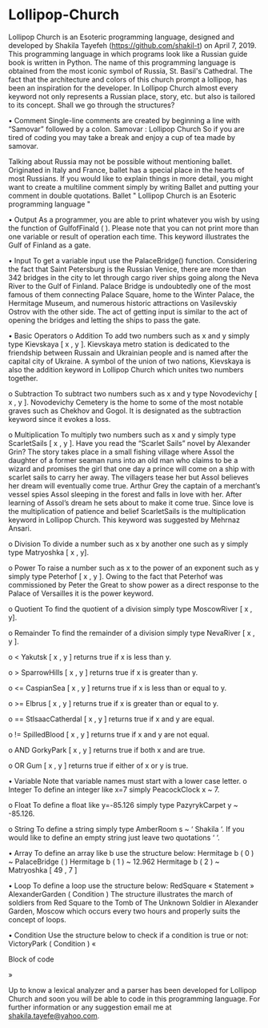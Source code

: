# Lollipop-Church
Lollipop Church is an Esoteric programming language, designed and developed by Shakila Tayefeh (https://github.com/shakil-t) on April 7, 2019. This programming language in which programs look like a Russian guide book is written in Python.
The name of this programming language is obtained from the most iconic symbol of Russia, St. Basil's Cathedral. The fact that the architecture and colors of this church prompt a lollipop, has been an inspiration for the developer.
In Lollipop Church almost every keyword not only represents a Russian place, story, etc. but also is tailored to its concept. Shall we go through the structures?

•	Comment
  Single-line comments are created by beginning a line with “Samovar” followed by a colon.
  Samovar : Lollipop Church
  So if you are tired of coding you may take a break and enjoy a cup of tea made by samovar.

  Talking about Russia may not be possible without mentioning ballet. Originated in Italy and France, ballet has a special place in the   hearts of most Russians. If you would like to explain things in more detail, you might want to create a multiline comment simply by     writing Ballet and putting your comment in double quotations.
  Ballet " Lollipop Church is an Esoteric
  programming language "

•	Output
  As a programmer, you are able to print whatever you wish by using the function of GulfofFinald ( ). Please note that you can not print   more than one variable or result of operation each time. This keyword illustrates the Gulf of Finland as a gate.

•	Input
  To get a variable input use the PalaceBridge() function. Considering the fact that Saint Petersburg is the Russian Venice, there are      more than 342 bridges in the city to let through cargo river ships going along the Neva River to the Gulf of Finland. Palace Bridge     is undoubtedly one of the most famous of them connecting Palace Square, home to the Winter Palace, the Hermitage Museum, and numerous   historic attractions on Vasilevskiy Ostrov with the other side. The act of getting input is similar to the act of opening the bridges   and letting the ships to pass the gate.

•	Basic Operators
  o	Addition
    To add two numbers such as x and y simply type Kievskaya [ x , y ]. Kievskaya metro station is dedicated to the friendship between       Russain and Ukrainian people and is named after the capital city of Ukraine.
    A symbol of the union of two nations, Kievskaya is also the addition keyword in Lollipop Church which unites two numbers together.

  o	Subtraction
    To subtract two numbers such as x and y type Novodevichy [ x , y ]. Novodevichy Cemetery is the home to some of the most notable         graves such as Chekhov and Gogol. It is designated as the subtraction keyword since it evokes a loss.

  o	Multiplication
    To multiply two numbers such as x and y simply type ScarletSails [ x , y ]. Have you read the “Scarlet Sails” novel by Alexander         Grin? The story takes place in a small fishing village where Assol the daughter of a former seaman runs into an old man who claims       to be a wizard and promises the girl that one day a prince will come on a ship with scarlet sails to carry her away. The villagers       tease her but Assol believes her dream will eventually come true. Arthur Grey the captain of a merchant’s vessel spies Assol             sleeping in the forest and falls in love with her. After learning of Assol’s dream he sets about to make it come true. Since love is     the multiplication of patience and belief ScarletSails is the multiplication keyword in Lollipop Church. This keyword was suggested     by Mehrnaz Ansari. 

   o	Division 
    To divide a number such as x by another one such as y simply type Matryoshka [ x , y].

  o	Power
    To raise a number such as x to the power of an exponent such as y simply type Peterhof [ x , y ]. Owing to the fact that Peterhof       was commissioned by Peter the Great to show power as a direct response to the Palace of Versailles it is the power keyword.

  o	Quotient
    To find the quotient of a division simply type MoscowRiver [ x , y].

  o	Remainder
    To find the remainder of a division simply type NevaRiver [ x , y ].

  o	<
    Yakutsk [ x , y ] returns true if x is less than y.

  o	>
    SparrowHills [ x , y ] returns true if x is greater than y.

  o	<=
    CaspianSea [ x , y ] returns true if x is less than or equal to y.

  o	>=
    Elbrus [ x , y ] returns true if x is greater than or equal to y.

  o	==
    StIsaacCatherdal [ x , y ] returns true if x and y are equal. 

  o	!=
    SpilledBlood [ x , y ] returns true if x and y are not equal.

  o	AND
    GorkyPark [ x , y ] returns true if both x and are true.

  o	OR
    Gum [ x , y ]  returns true if either of x or y is true.

•	Variable
  Note that variable names must start with a lower case letter.
  o	Integer
    To define an integer like x=7 simply PeacockClock x ~ 7.

  o	Float
    To define a float like y=-85.126 simply type PazyrykCarpet y ~ -85.126.

  o	String 
    To define a string simply type AmberRoom s ~ ‘ Shakila ‘. If you would like to define an empty string just leave two quotations ‘ ‘.

•	Array 
  To define an array like b use the structure below:
  Hermitage b ( 0 ) ~ PalaceBridge ( )
  Hermitage b ( 1 ) ~ 12.962
  Hermitage b ( 2 ) ~ Matryoshka [ 49 , 7 ]

•	Loop
  To define a loop use the structure below:
  RedSquare « 
  Statement »
  AlexanderGarden ( Condition )
  The structure illustrates the march of soldiers from Red Square to the Tomb of The Unknown Soldier in Alexander Garden, Moscow which      occurs every two hours and properly suits the concept of loops.

•	Condition
  Use the structure below to check if a condition is true or not:
  VictoryPark ( Condition ) «

  Block of code

  »

Up to know a lexical analyzer and a parser has been developed for Lollipop Church and soon you will be able to code in this programming language. For further information or any suggestion email me at shakila.tayefe@yahoo.com.

